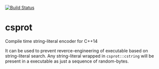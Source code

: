 [![Build Status](https://travis-ci.org/niXman/csprot.svg?branch=master)](https://travis-ci.org/niXman/csprot)

# csprot
Compile time string-literal encoder for C++14

It can be used to prevent reverce-engineering of executable based on string-literal search. Any string-literal wrapped in `csprot::cstring` will be present in a executable as just a sequence of random-bytes.
